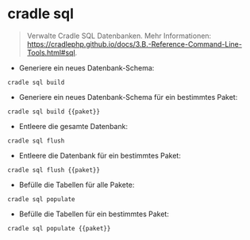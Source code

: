 # cradle sql

> Verwalte Cradle SQL Datenbanken.
> Mehr Informationen: <https://cradlephp.github.io/docs/3.B.-Reference-Command-Line-Tools.html#sql>.

- Generiere ein neues Datenbank-Schema:

`cradle sql build`

- Generiere ein neues Datenbank-Schema für ein bestimmtes Paket:

`cradle sql build {{paket}}`

- Entleere die gesamte Datenbank:

`cradle sql flush`

- Entleere die Datenbank für ein bestimmtes Paket:

`cradle sql flush {{paket}}`

- Befülle die Tabellen für alle Pakete:

`cradle sql populate`

- Befülle die Tabellen für ein bestimmtes Paket:

`cradle sql populate {{paket}}`
